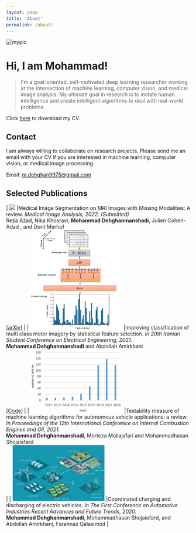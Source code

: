 ```yaml
---
layout: page
title: 'About'
permalink: /about/
---
```


<style>
td, th {
   border: none!important;
}
</style>

![mypic]({{site.baseurl}}/images/my_pic.jpg)

# Hi, I am Mohammad!

> I'm a goal-oriented, self-motivated deep learning researcher working at the intersection of machine learning, computer vision, and medical image analysis. My ultimate goal in research is to imitate human intelligence and create intelligent algorithms to deal with real-world problems.

Click [here](https://drive.google.com/file/d/14JYxTtUs5Snl5evPqdyi2zQza7TKo_bk/view?usp=sharing) to download my CV.
>


## Contact

I am always willing to collaborate on research projects. Please send me an email with your CV if you are interested in machine learning, computer vision, or medical image processing.

Email: m.dehghan9975@gmail.com



## Selected Publications

| <img src="https://github.com/MohammadDehghan/assets/publications/MRI-missing-modality/taxonomy.png" width="50%"> |Medical Image Segmentation on MRI Images with Missing Modalities: A review. *Medical Image Analysis, 2022. (Submitted)* <br />  Reza Azad, Nika Khosravi, **Mohammad Dehghanmanshadi**, Julien Cohen-Adad , and Dorit Merhof <br /> [[arXiv][missing-modality]] |
| <img src="/assets/publications/motor-imagery/flowchart.png" width="50%"> |Improving classification of multi class motor imagery by statistical feature selection. *In 20th Iranian Student Conference on Electrical Engineering, 2021.* <br /> **Mohammad Dehghanmanshadi** and Abdollah Amirkhani <br /> [[Code][motor-imagery]] | 
| <img src="/assets/publications/testability/img_1.png" width="50%"> |Testability measure of machine learning algorithms for autonomous vehicle applications: a review. *In Proceedings of the 12th International Conference on Internal Combustion Engines and Oil, 2021.* <br /> **Mohammad Dehghanmanshadi**, Morteza Mollajafari and Mohammadhasan Shojaiefard <br /> |
| <img src="/assets/publications/EVs/img_2.png" width="50%"> |Coordinated charging and discharging of electric vehicles. *In  The First Conference on Automotive Industries Recent Advances and Future Trends, 2020.* <br /> **Mohammad Dehghanmanshadi**, Mohammadhasan Shojaiefard, and Abdollah Amirkhani, Farahnaz Qalasimod |





[missing-modality]:[https://arxiv.org/pdf/2203.06217.pdf]
[motor-imagery]:[https://github.com/Dehghan99/Improving-Classification-of-Multi-class-Motor-Imagery-by-Statistical-Feature-Selection]